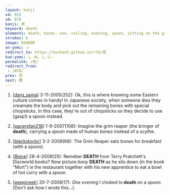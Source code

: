```yaml
---
layout: kanji
v4: 815
v6: 878
kanji: 死
keyword: death
elements: death, bones, one, ceiling, evening, spoon, sitting on the ground
strokes: 6
image: E6ADBB
on-yomi: シ
redirect_to: https://hochanh.github.io/rtk/死
kun-yomi: し.ぬ、し.に-
permalink: /死/
redirect_from:
 - /878/
prev: 烈
next: 葬
---
```


1) [<a href="http://kanji.koohii.com/profile/darg_sama">darg_sama</a>] 3-11-2005(252): Ok, this is where knowing some Eastern culture comes in handy! In Japanese society, when someone dies they creamate the body and pick out the remaining bones with special chopsticks. In this case, they&#039;re out of chopsticks so they decide to use (gasp!) a spoon instead.

2) [<a href="http://kanji.koohii.com/profile/pacersfan218">pacersfan218</a>] 1-9-2007(108): Imagine the grim reaper (the bringer of<strong> death</strong>), carrying a <em>spoon</em> made of human <em>bones</em> instead of a scythe.

3) [<a href="http://kanji.koohii.com/profile/blackstockc">blackstockc</a>] 3-2-2008(68): The Grim Reaper eats bones for breakfast (with a spoon).

4) [<a href="http://kanji.koohii.com/profile/Biene">Biene</a>] 28-4-2008(25): Remeber <strong>DEATH</strong> from Terry Pratchett&#039;s Discworld books? Now picture <em>bony</em> <strong>DEATH</strong> as he sits down (in the book &quot;Mort&quot;) in the restaurant together with his new apprentice to eat a bowl of hot curry with a <em>spoon</em>.

5) [<a href="http://kanji.koohii.com/profile/peepiceek">peepiceek</a>] 20-7-2008(17): <em>One evening</em> I choked to<strong> death</strong> on a <em>spoon</em>. (Don&#039;t ask how I wrote this...).

